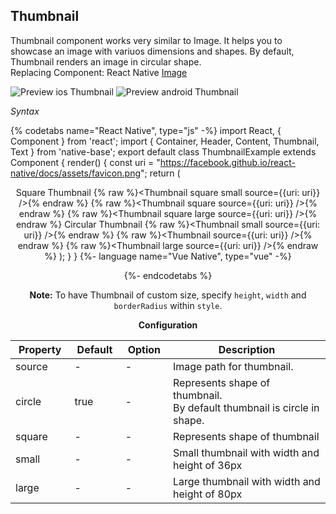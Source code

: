 ## Thumbnail

Thumbnail component works very similar to Image. It helps you to showcase an image with variuos dimensions and shapes. By default, Thumbnail renders an image in circular shape.<br />
Replacing Component: React Native [Image](https://facebook.github.io/react-native/docs/image.html)

![Preview ios Thumbnail](https://github.com/GeekyAnts/NativeBase-KitchenSink/raw/v2.6.1/screenshots/ios/thumbnail.png)
![Preview android Thumbnail](https://github.com/GeekyAnts/NativeBase-KitchenSink/raw/v2.6.1/screenshots/android/thumbnail.png)

*Syntax*

{% codetabs name="React Native", type="js" -%}
import React, { Component } from 'react';
import { Container, Header, Content, Thumbnail, Text } from 'native-base';
export default class ThumbnailExample extends Component {
  render() {
    const uri = "https://facebook.github.io/react-native/docs/assets/favicon.png";
    return (
      <Container>
        <Header />
        <Content>
          <Text>Square Thumbnail</Text>
          {% raw %}<Thumbnail square small source={{uri: uri}} />{% endraw %}
          {% raw %}<Thumbnail square source={{uri: uri}} />{% endraw %}
          {% raw %}<Thumbnail square large source={{uri: uri}} />{% endraw %}
          <Text>Circular Thumbnail</Text>
          {% raw %}<Thumbnail small source={{uri: uri}} />{% endraw %}
          {% raw %}<Thumbnail source={{uri: uri}} />{% endraw %}
          {% raw %}<Thumbnail large source={{uri: uri}} />{% endraw %}
        </Content>
      </Container>
    );
  }
}
{%- language name="Vue Native", type="vue" -%}
<template>
  <nb-container>
    <nb-header />
    <nb-content>
      <nb-text>Square Thumbnail</nb-text>
      <nb-thumbnail square small :source="logo" />
      <nb-thumbnail square :source="logo" />
      <nb-thumbnail square large :source="logo" />
      <nb-text>Circular Thumbnail</nb-text>
      <nb-thumbnail small :source="logo" />
      <nb-thumbnail :source="logo" />
      <nb-thumbnail large :source="logo" />
    </nb-content>
  </nb-container>
</template>
<script>
import logo from "favicon.png";
export default {
  data: function() {
    return {
      logo: logo,
    };
  }
};
</script>
{%- endcodetabs %}
<br />

**Note:** To have Thumbnail of custom size, specify <code>height</code>, <code>width</code> and <code>borderRadius</code> within <code>style</code>.


**Configuration**
<table class="table table-bordered">
        <thead>
            <tr>
                <th>Property</th>
                <th>Default</th>
                <th>Option</th>
                <th width="50%">Description</th>
            </tr>
        </thead>
        <tbody>
            <tr>
                <td>source</td>
                <td> - </td>
                <td> - </td>
                <td>Image path for thumbnail.</td>
            </tr>
            <tr>
                <td>circle</td>
                <td>true</td>
                <td> - </td>
                <td>
                    Represents shape of thumbnail.<br />
                    By default thumbnail is circle in shape.
                </td>
            </tr>
            <tr>
                <td>square</td>
                <td> - </td>
                <td> - </td>
                <td>
                    Represents shape of thumbnail
                </td>
            </tr>
            <tr>
                <td>small</td>
                <td> - </td>
                <td> - </td>
                <td>Small thumbnail with width and height of 36px</td>
            </tr>
            <tr>
                <td>large</td>
                <td> - </td>
                <td> - </td>
                <td>Large thumbnail with width and height of 80px</td>
            </tr>
        </tbody>
    </table><br />
